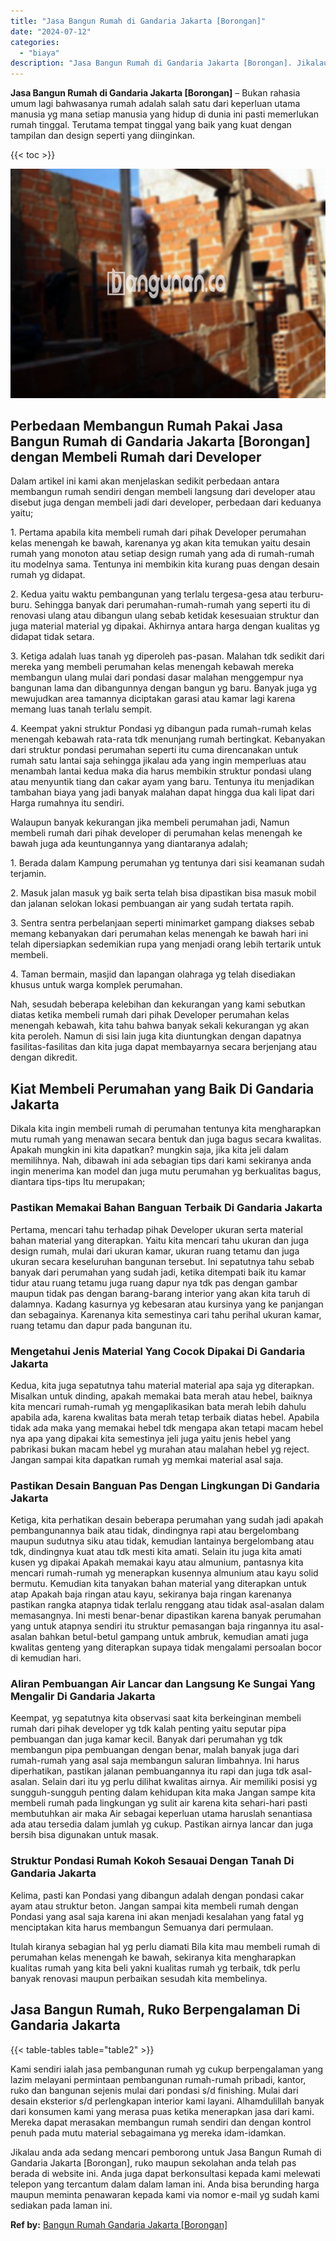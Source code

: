 ```yaml
---
title: "Jasa Bangun Rumah di Gandaria Jakarta [Borongan]"
date: "2024-07-12"
categories: 
  - "biaya"
description: "Jasa Bangun Rumah di Gandaria Jakarta [Borongan]. Jikalau anda ada sedang mencari pemborong untuk Jasa Bangun Rumah di Gandaria Jakarta [Borongan], ruko ma..."
---
```


**Jasa Bangun Rumah di Gandaria Jakarta \[Borongan\]** – Bukan rahasia umum lagi bahwasanya rumah adalah salah satu dari keperluan utama manusia yg mana setiap manusia yang hidup di dunia ini pasti memerlukan rumah tinggal. Terutama tempat tinggal yang baik yang kuat dengan tampilan dan design seperti yang diinginkan.

{{< toc >}}

![Jasa Bangun Rumah di Gandaria Jakarta [Borongan]](/images/borong-bangunan-24.png)

## Perbedaan Membangun Rumah Pakai Jasa Bangun Rumah di Gandaria Jakarta \[Borongan\] dengan Membeli Rumah dari Developer

Dalam artikel ini kami akan menjelaskan sedikit perbedaan antara membangun rumah sendiri dengan membeli langsung dari developer atau disebut juga dengan membeli jadi dari developer, perbedaan dari keduanya yaitu;

1\. Pertama apabila kita membeli rumah dari pihak Developer perumahan kelas menengah ke bawah, karenanya yg akan kita temukan yaitu desain rumah yang monoton atau setiap design rumah yang ada di rumah-rumah itu modelnya sama. Tentunya ini membikin kita kurang puas dengan desain rumah yg didapat.

2\. Kedua yaitu waktu pembangunan yang terlalu tergesa-gesa atau terburu-buru. Sehingga banyak dari perumahan-rumah-rumah yang seperti itu di renovasi ulang atau dibangun ulang sebab ketidak kesesuaian struktur dan juga material material yg dipakai. Akhirnya antara harga dengan kualitas yg didapat tidak setara.

3\. Ketiga adalah luas tanah yg diperoleh pas-pasan. Malahan tdk sedikit dari mereka yang membeli perumahan kelas menengah kebawah mereka membangun ulang mulai dari pondasi dasar malahan menggempur nya bangunan lama dan dibangunnya dengan bangun yg baru. Banyak juga yg mewujudkan area tamannya diciptakan garasi atau kamar lagi karena memang luas tanah terlalu sempit.

4\. Keempat yakni struktur Pondasi yg dibangun pada rumah-rumah kelas menengah kebawah rata-rata tdk menunjang rumah bertingkat. Kebanyakan dari struktur pondasi perumahan seperti itu cuma direncanakan untuk rumah satu lantai saja sehingga jikalau ada yang ingin memperluas atau menambah lantai kedua maka dia harus membikin struktur pondasi ulang atau menyuntik tiang dan cakar ayam yang baru. Tentunya itu menjadikan tambahan biaya yang jadi banyak malahan dapat hingga dua kali lipat dari Harga rumahnya itu sendiri.

Walaupun banyak kekurangan jika membeli perumahan jadi, Namun membeli rumah dari pihak developer di perumahan kelas menengah ke bawah juga ada keuntungannya yang diantaranya adalah;

1\. Berada dalam Kampung perumahan yg tentunya dari sisi keamanan sudah terjamin.

2\. Masuk jalan masuk yg baik serta telah bisa dipastikan bisa masuk mobil dan jalanan selokan lokasi pembuangan air yang sudah tertata rapih.

3\. Sentra sentra perbelanjaan seperti minimarket gampang diakses sebab memang kebanyakan dari perumahan kelas menengah ke bawah hari ini telah dipersiapkan sedemikian rupa yang menjadi orang lebih tertarik untuk membeli.

4\. Taman bermain, masjid dan lapangan olahraga yg telah disediakan khusus untuk warga komplek perumahan.

Nah, sesudah beberapa kelebihan dan kekurangan yang kami sebutkan diatas ketika membeli rumah dari pihak Developer perumahan kelas menengah kebawah, kita tahu bahwa banyak sekali kekurangan yg akan kita peroleh. Namun di sisi lain juga kita diuntungkan dengan dapatnya fasilitas-fasilitas dan kita juga dapat membayarnya secara berjenjang atau dengan dikredit.

## Kiat Membeli Perumahan yang Baik Di Gandaria Jakarta

Dikala kita ingin membeli rumah di perumahan tentunya kita mengharapkan mutu rumah yang menawan secara bentuk dan juga bagus secara kwalitas. Apakah mungkin ini kita dapatkan? mungkin saja, jika kita jeli dalam memilihnya. Nah, dibawah ini ada sebagian tips dari kami sekiranya anda ingin menerima kan model dan juga mutu perumahan yg berkualitas bagus, diantara tips-tips Itu merupakan;

### Pastikan Memakai Bahan Banguan Terbaik Di Gandaria Jakarta

Pertama, mencari tahu terhadap pihak Developer ukuran serta material bahan material yang diterapkan. Yaitu kita mencari tahu ukuran dan juga design rumah, mulai dari ukuran kamar, ukuran ruang tetamu dan juga ukuran secara keseluruhan bangunan tersebut. Ini sepatutnya tahu sebab banyak dari perumahan yang sudah jadi, ketika ditempati baik itu kamar tidur atau ruang tetamu juga ruang dapur nya tdk pas dengan gambar maupun tidak pas dengan barang-barang interior yang akan kita taruh di dalamnya. Kadang kasurnya yg kebesaran atau kursinya yang ke panjangan dan sebagainya. Karenanya kita semestinya cari tahu perihal ukuran kamar, ruang tetamu dan dapur pada bangunan itu.

### Mengetahui Jenis Material Yang Cocok Dipakai Di Gandaria Jakarta

Kedua, kita juga sepatutnya tahu material material apa saja yg diterapkan. Misalkan untuk dinding, apakah memakai bata merah atau hebel, baiknya kita mencari rumah-rumah yg mengaplikasikan bata merah lebih dahulu apabila ada, karena kwalitas bata merah tetap terbaik diatas hebel. Apabila tidak ada maka yang memakai hebel tdk mengapa akan tetapi macam hebel nya apa yang dipakai kita semestinya jeli juga yaitu jenis hebel yang pabrikasi bukan macam hebel yg murahan atau malahan hebel yg reject. Jangan sampai kita dapatkan rumah yg memkai material asal saja.

### Pastikan Desain Banguan Pas Dengan Lingkungan Di Gandaria Jakarta

Ketiga, kita perhatikan desain beberapa perumahan yang sudah jadi apakah pembangunannya baik atau tidak, dindingnya rapi atau bergelombang maupun sudutnya siku atau tidak, kemudian lantainya bergelombang atau tdk, dindingnya kuat atau tdk mesti kita amati. Selain itu juga kita amati kusen yg dipakai Apakah memakai kayu atau almunium, pantasnya kita mencari rumah-rumah yg menerapkan kusennya almunium atau kayu solid bermutu. Kemudian kita tanyakan bahan material yang diterapkan untuk atap Apakah baja ringan atau kayu, sekiranya baja ringan karenanya pastikan rangka atapnya tidak terlalu renggang atau tidak asal-asalan dalam memasangnya. Ini mesti benar-benar dipastikan karena banyak perumahan yang untuk atapnya sendiri itu struktur pemasangan baja ringannya itu asal-asalan bahkan betul-betul gampang untuk ambruk, kemudian amati juga kwalitas genteng yang diterapkan supaya tidak mengalami persoalan bocor di kemudian hari.

### Aliran Pembuangan Air Lancar dan Langsung Ke Sungai Yang Mengalir Di Gandaria Jakarta

Keempat, yg sepatutnya kita observasi saat kita berkeinginan membeli rumah dari pihak developer yg tdk kalah penting yaitu seputar pipa pembuangan dan juga kamar kecil. Banyak dari perumahan yg tdk membangun pipa pembuangan dengan benar, malah banyak juga dari rumah-rumah yang asal saja membangun saluran limbahnya. Ini harus diperhatikan, pastikan jalanan pembuangannya itu rapi dan juga tdk asal-asalan. Selain dari itu yg perlu dilihat kwalitas airnya. Air memiliki posisi yg sungguh-sungguh penting dalam kehidupan kita maka Jangan sampe kita membeli rumah pada lingkungan yg sulit air karena kita sehari-hari pasti membutuhkan air maka Air sebagai keperluan utama haruslah senantiasa ada atau tersedia dalam jumlah yg cukup. Pastikan airnya lancar dan juga bersih bisa digunakan untuk masak.

### Struktur Pondasi Rumah Kokoh Sesauai Dengan Tanah Di Gandaria Jakarta

Kelima, pasti kan Pondasi yang dibangun adalah dengan pondasi cakar ayam atau struktur beton. Jangan sampai kita membeli rumah dengan Pondasi yang asal saja karena ini akan menjadi kesalahan yang fatal yg menciptakan kita harus membangun Semuanya dari permulaan.

Itulah kiranya sebagian hal yg perlu diamati Bila kita mau membeli rumah di perumahan kelas menengah ke bawah, sekiranya kita mengharapkan kualitas rumah yang kita beli yakni kualitas rumah yg terbaik, tdk perlu banyak renovasi maupun perbaikan sesudah kita membelinya.

## Jasa Bangun Rumah, Ruko Berpengalaman Di Gandaria Jakarta

{{< table-tables table="table2" >}}

Kami sendiri ialah jasa pembangunan rumah yg cukup berpengalaman yang lazim melayani permintaan pembangunan rumah-rumah pribadi, kantor, ruko dan bangunan sejenis mulai dari pondasi s/d finishing. Mulai dari desain eksterior s/d perlengkapan interior kami layani. Alhamdulillah banyak dari konsumen kami yang merasa puas ketika menerapkan jasa dari kami. Mereka dapat merasakan membangun rumah sendiri dan dengan kontrol penuh pada mutu material sebagaimana yg mereka idam-idamkan.

Jikalau anda ada sedang mencari pemborong untuk Jasa Bangun Rumah di Gandaria Jakarta \[Borongan\], ruko maupun sekolahan anda telah pas berada di website ini. Anda juga dapat berkonsultasi kepada kami melewati telepon yang tercantum dalam dalam laman ini. Anda bisa berunding harga maupun meminta penawaran kepada kami via nomor e-mail yg sudah kami sediakan pada laman ini.

**Ref by:** [Bangun Rumah Gandaria Jakarta [Borongan]](https://id.wikipedia.org/wiki/Bangun)
